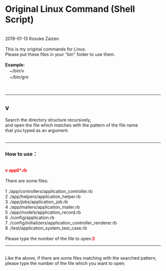 # Original Linux Command (Shell Script)
<br />
2019-01-13 Kosuke Zaizen<br />
<br />
This is my original commands for Linux.<br />
Please put these files in your "bin" folder to use them.
<br />
<br />
<b>Example:</b><br />
　~/bin/v<br />
　~/bin/gre<br />
<br />
<br />
<hr />
<h2>v</h2>
Search the directory structure recursively,<br />
and open the file which matches with the pattern of the file name<br />
that you typed as an argument.<br />
<br />
<hr />
<h3>How to use：</h3><br />
<font color="red"><b>v appli*.rb</b></font><br />
<br />
There are some files:<br /><br />
     1  ./app/controllers/application_controller.rb<br />
     2  ./app/helpers/application_helper.rb<br />
     3  ./app/jobs/application_job.rb<br />
     4  ./app/mailers/application_mailer.rb<br />
     5  ./app/models/application_record.rb<br />
     6  ./config/application.rb<br />
     7  ./config/initializers/application_controller_renderer.rb<br />
     8  ./test/application_system_test_case.rb<br />
<br />
Please type the number of the file to open:<font color="red"><b>2</b></font><br />
<hr />
<br />
Like the above, if there are some files matching with the searched pattern,<br />
please type the number of the file which you want to open.
<br />
